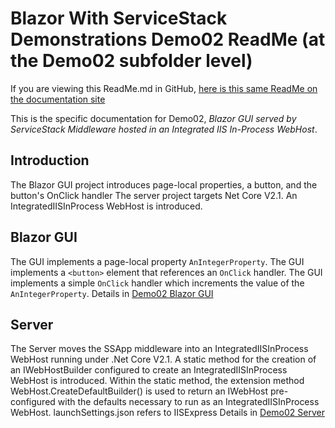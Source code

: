 # Blazor With ServiceStack Demonstrations Demo02 ReadMe (at the Demo02 subfolder level)
If you are viewing this ReadMe.md in GitHub, [here is this same ReadMe on the documentation site](ReadMe.html)

This is the specific documentation for Demo02, *Blazor GUI served by ServiceStack Middleware hosted in an Integrated IIS In-Process WebHost*.

## Introduction
The Blazor GUI project introduces page-local properties, a button, and the button's OnClick handler 
The server project targets Net Core V2.1. An IntegratedIISInProcess WebHost is introduced.

## Blazor GUI
The GUI implements a page-local property `AnIntegerProperty`.
The GUI implements a `<button>` element that references an `OnClick` handler.
The GUI implements a simple `OnClick` handler which increments the value of the `AnIntegerProperty`.
Details in [Demo02 Blazor GUI](GUI/ReadMe.html)

## Server
The Server moves the SSApp middleware into an IntegratedIISInProcess WebHost running under .Net Core V2.1.
A static method for the creation of an IWebHostBuilder configured to create an IntegratedIISInProcess WebHost is introduced.
Within the static method, the extension method WebHost.CreateDefaultBuilder() is used to return an IWebHost pre-configured with the defaults necessary to run as an IntegratedIISInProcess WebHost.
launchSettings.json refers to IISExpress
Details in [Demo02 Server](Server/ReadMe.html)

